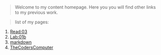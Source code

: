 > Welcome to my content homepage.
> Here you you will find other links to my previous work.

> list of my pages:
1. [Read:03](https://ibrahimmajdi.github.io/Learning-Journal/Read:03)
2. [Lab:01b](https://ibrahimmajdi.github.io/Learning-Journal/lab:01b_Markdown)
3. [markdown](https://ibrahimmajdi.github.io/Learning-Journal/index)
3. [TheCodersComputer](https://ibrahimmajdi.github.io/Learning-Journal/TheCodersComputer)
